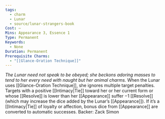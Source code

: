 ```yaml
---
tags:
  - charm
  - Lunar
  - source/lunar-strangers-book
Cost: —
Mins: Appearance 3, Essence 1
Type: Permanent
Keywords:
  - None
Duration: Permanent
Prerequisite Charms:
  - "[[Glance-Oration Technique]]"
---
```

*The Lunar need not speak to be obeyed; she beckons adoring masses to tend to her every need with naught but her animal charms.*
When the Lunar uses [[Glance-Oration Technique]], she ignores multiple target penalties. Targets with a positive [[Intimacy|Tie]] toward her or her current form or whose [[Resolve]] is lower than her [[Appearance]] suffer −1 [[Resolve]] (which may increase the dice added by the Lunar’s [[Appearance]]). If it’s a [[Intimacy|Tie]] of loyalty or affection, bonus dice from [[Appearance]] are converted to automatic successes.
Backer: Zack Simon